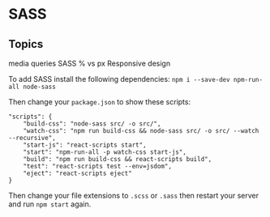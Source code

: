 # SASS

## Topics

media queries
SASS
% vs px
Responsive design


To add SASS install the following dependencies: `npm i --save-dev npm-run-all node-sass`

Then change your `package.json` to show these scripts:

``` 
"scripts": {
	"build-css": "node-sass src/ -o src/",
	"watch-css": "npm run build-css && node-sass src/ -o src/ --watch --recursive",
	"start-js": "react-scripts start",
	"start": "npm-run-all -p watch-css start-js",
	"build": "npm run build-css && react-scripts build",
	"test": "react-scripts test --env=jsdom",
	"eject": "react-scripts eject"
}
```

Then change your file extensions to `.scss` or `.sass` then restart your server and run `npm start` again.
